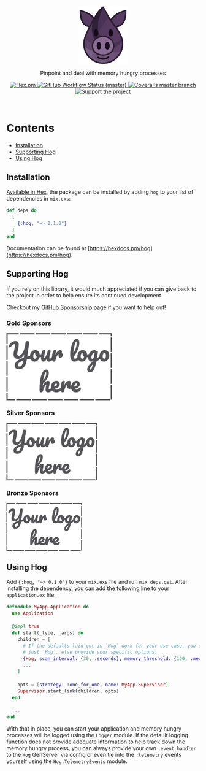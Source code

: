 <p align="center">
  <img align="center" width="25%" src="guides/images/logo.png" alt="Hog Logo">
</p>

<p align="center">
  Pinpoint and deal with memory hungry processes
</p>

<p align="center">
  <a href="https://hex.pm/packages/hog">
    <img alt="Hex.pm" src="https://img.shields.io/hexpm/v/hog?style=for-the-badge">
  </a>

  <a href="https://github.com/akoutmos/hog/actions">
    <img alt="GitHub Workflow Status (master)"
    src="https://img.shields.io/github/actions/workflow/status/akoutmos/hog/main.yml?label=Build%20Status&style=for-the-badge&branch=master">
  </a>

  <a href="https://coveralls.io/github/akoutmos/hog?branch=master">
    <img alt="Coveralls master branch" src="https://img.shields.io/coveralls/github/akoutmos/hog/master?style=for-the-badge">
  </a>

  <a href="https://github.com/sponsors/akoutmos">
    <img alt="Support the project" src="https://img.shields.io/badge/Support%20the%20project-%E2%9D%A4-lightblue?style=for-the-badge">
  </a>
</p>

<br>

# Contents

- [Installation](#installation)
- [Supporting Hog](#supporting-hog)
- [Using Hog](#setting-up-hog)

## Installation

[Available in Hex](https://hex.pm/packages/hog), the package can be installed by adding `hog` to your list of
dependencies in `mix.exs`:

```elixir
def deps do
  [
    {:hog, "~> 0.1.0"}
  ]
end
```

Documentation can be found at [https://hexdocs.pm/hog](https://hexdocs.pm/hog).

## Supporting Hog

If you rely on this library, it would much appreciated if you can give back to the project
in order to help ensure its continued development.

Checkout my [GitHub Sponsorship page](https://github.com/sponsors/akoutmos) if you want to help out!

### Gold Sponsors

<a href="https://github.com/sponsors/akoutmos/sponsorships?sponsor=akoutmos&tier_id=58083">
  <img align="center" height="175" src="guides/images/your_logo_here.png" alt="Support the project">
</a>

### Silver Sponsors

<a href="https://github.com/sponsors/akoutmos/sponsorships?sponsor=akoutmos&tier_id=58082">
  <img align="center" height="150" src="guides/images/your_logo_here.png" alt="Support the project">
</a>

### Bronze Sponsors

<a href="https://github.com/sponsors/akoutmos/sponsorships?sponsor=akoutmos&tier_id=17615">
  <img align="center" height="125" src="guides/images/your_logo_here.png" alt="Support the project">
</a>

## Using Hog

Add `{:hog, "~> 0.1.0"}` to your `mix.exs` file and run `mix deps.get`. After installing the dependency,
you can add the following line to your `application.ex` file:

```elixir
defmodule MyApp.Application do
  use Application

  @impl true
  def start(_type, _args) do
    children = [
      # If the defaults laid out in `Hog` work for your use case, you can have
      # just `Hog`, else provide your specific options.
      {Hog, scan_interval: {30, :seconds}, memory_threshold: {100, :megabytes}},
      ...
    ]

    opts = [strategy: :one_for_one, name: MyApp.Supervisor]
    Supervisor.start_link(children, opts)
  end

  ...
end
```

With that in place, you can start your application and memory hungry processes will be logged using the `Logger`
module. If the default logging function does not provide adequate information to help track down the memory hungry
process, you can always provide your own `:event_handler` to the `Hog` GenServer via config or even tie into the
`:telemetry` events yourself using the `Hog.TelemetryEvents` module.
